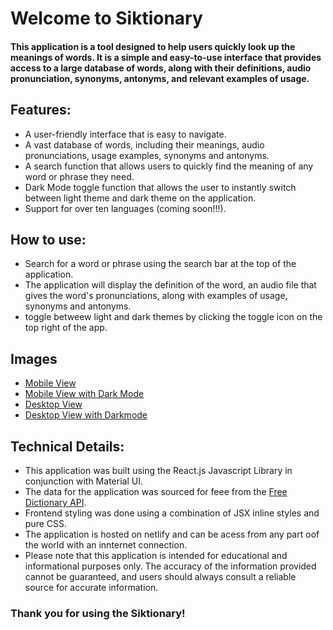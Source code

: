 # Welcome to Siktionary

#### This application is a tool designed to help users quickly look up the meanings of words. It is a simple and easy-to-use interface that provides access to a large database of words, along with their definitions, audio pronunciation, synonyms, antonyms, and relevant examples of usage.


## Features:

- A user-friendly interface that is easy to navigate.
- A vast database of words, including their meanings, audio pronunciations, usage examples, synonyms and antonyms.
- A search function that allows users to quickly find the meaning of any word or phrase they need.
- Dark Mode toggle function that allows the user to instantly switch between light theme and dark theme on the application.
- Support for over ten languages (coming soon!!!).

## How to use:

- Search for a word or phrase using the search bar at the top of the application.
- The application will display the definition of the word, an audio file that gives the word's pronunciations, along with examples of usage, synonyms and antonyms.
- toggle betweew light and dark themes by clicking the toggle icon on the top right of the app.

## Images

- [Mobile View ](./src/assets/Siktionary2.jpg)
- [Mobile View with Dark Mode](./src/assets/Siktionary1.jpg)
- [Desktop View](./src/assets/Siktionary3.jpg)
- [Desktop View with Darkmode](./src/assets/Siktionary4.jpg)

## Technical Details:

- This application was built using the React.js Javascript Library in conjunction with Material UI.
- The data for the application was sourced for feee from the [Free Dictionary API](https://dictionaryapi.dev/).
- Frontend styling was done using a combination of JSX inline styles and pure CSS.
- The application is hosted on netlify and can be acess from any part oof the world with an innternet connection.
- Please note that this application is intended for educational and informational purposes only. The accuracy of the information provided cannot be guaranteed, and users should always consult a reliable source for accurate information.

### Thank you for using the Siktionary!
